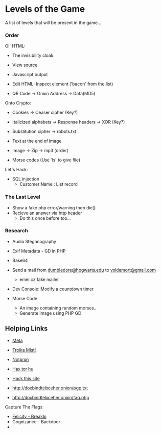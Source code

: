 # Levels of the Game

A list of levels that will be present in the game...

### Order

Ol' HTML:

* The invisibility cloak
* View source
* Javascript output
* Edit HTML: Inspect element ('bacon' from the list)

* QR Code -> Onion Address -> Data(MD5)

Onto Crypto:

* Cookies -> Ceaser cipher (Key?)
* Italicized alphabets -> Response headers -> XOR (Key?)
* Substitution cipher -> robots.txt

* Text at the end of image
* Image -> Zip -> mp3 (order)

* Morse codes (Use 'ls' to give file)

Let's Hack:

* SQL injection 
  * Customer Name : List record

### The Last Level

* Show a fake php error/warning then die()
* Recieve an answer via http header
  * Do this once before too...

### Research

* Audio Steganography
* Exif Metadata - GD in PHP

* Base64

* Send a mail from dumbledore@hogwarts.edu to voldemort@gmail.com
  * emei.cz fake mailer

* Dev Console: Modify a countdown timer
* Morse Code
    * An image containing random morses..
    * Generate image using PHP GD

## Helping Links

* [Meta](http://captf.com/practice-ctf/)
* [Troika Mist!](http://www.troika.dcetech.com/events/mist.html)
* [Notpron](http://www.deathball.net/notpron)
* [Hax.tor hu](http://hax.tor.hu/warmup1/)
* [Hack this site](http://www.hackthissite.org/missions/basic/)

* http://doxbindtelxceher.onion/pgp.txt
* http://doxbindtelxceher.onion/faq.php

Capture The Flags:

* [Felicity - BreakIn](http://felicity.iiit.ac.in/threads/events/break-in/)
* Cognizance - Backdoor
* 
